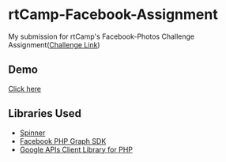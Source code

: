 # rtCamp-Facebook-Assignment

My submission for rtCamp's Facebook-Photos Challenge Assignment([Challenge Link](https://careers.rtcamp.com/web-engineer/assignments/#facebook-challenge))

## Demo

[Click here](https://rtcamp-fb-assignment.000webhostapp.com/)

## Libraries Used

* [Spinner](http://spin.js.org)
* [Facebook PHP Graph SDK](https://github.com/facebook/php-graph-sdk)
* [Google APIs Client Library for PHP](https://github.com/google/google-api-php-client)





